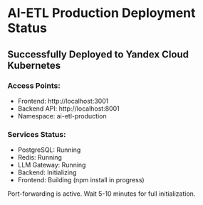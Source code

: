 # AI-ETL Production Deployment Status

## Successfully Deployed to Yandex Cloud Kubernetes

### Access Points:
- Frontend: http://localhost:3001
- Backend API: http://localhost:8001
- Namespace: ai-etl-production

### Services Status:
- PostgreSQL: Running
- Redis: Running  
- LLM Gateway: Running
- Backend: Initializing
- Frontend: Building (npm install in progress)

Port-forwarding is active. Wait 5-10 minutes for full initialization.
